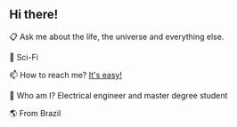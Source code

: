 ## Hi there!

📋 Ask me about the life, the universe and everything else.

🚀 Sci-Fi

📫 How to reach me? [It's easy!](https://www.linkedin.com/in/guilherme-piloto-castanheira-b96716170/)

🥶 Who am I? Electrical engineer and master degree student

🌎 From Brazil
